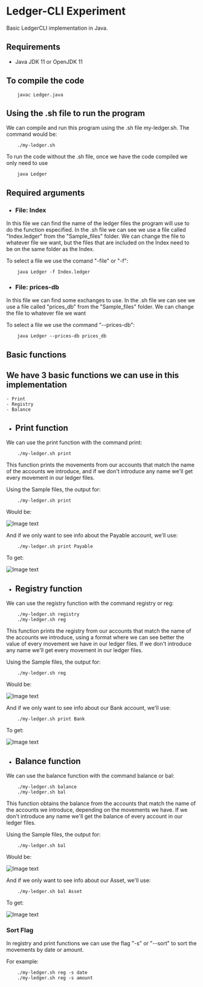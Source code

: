 # Ledger-CLI Experiment

Basic LedgerCLI implementation in Java.

## Requirements
- Java JDK 11 or OpenJDK 11

## To compile the code
```
    javac Ledger.java
```
## Using the .sh file to run the program
We can compile and run this program using the .sh file my-ledger.sh.
The command would be:
```
    ./my-ledger.sh
```
To run the code without the .sh file, once we have the code compiled we only need to use
```
    java Ledger
```
## Required arguments
- ### File: Index
In this file we can find the name of the ledger files the program will use to do the function especified. In the .sh file we can see we use a file called "Index.ledger" from the "Sample_files" folder. We can change the file to whatever file we want, but the files that are included on the Index need to be on the same folder as the Index.

To select a file we use the comand "-file" or "-f":
```
    java Ledger -f Index.ledger
```
- ### File: prices-db
In this file we can find some exchanges to use. In the .sh file we can see we use a file called "prices_db" from the "Sample_files" folder. We can change the file to whatever file we want

To select a file we use the command "--prices-db":
```
    java Ledger --prices-db prices_db
```


## Basic functions
We have 3 basic functions we can use in this implementation
- 
    - Print
    - Registry
    - Balance

- ## Print function
We can use the print function with the command print:
```
    ./my-ledger.sh print
```
This function prints the movements from our accounts that match the name of the accounts we introduce, and if we don't introduce any name we'll get every movement in our ledger files.

Using the Sample files, the output for:
```
    ./my-ledger.sh print
```
Would be: 

![Image text](https://github.com/EduardoMtz1/Ledger-CLI/blob/main/ReadMeFiles/Print-01.png)

And if we only want to see info about the Payable account, we'll use:
```
    ./my-ledger.sh print Payable
```
To get:

![Image text](https://github.com/EduardoMtz1/Ledger-CLI/blob/main/ReadMeFiles/Print-02.png)

- ## Registry function
We can use the registry function with the command registry or reg:
```
    ./my-ledger.sh registry
    ./my-ledger.sh reg
```
This function prints the registry from our accounts that match the name of the accounts we introduce, using a format where we can see better the value of every movement we have in our ledger files. If we don't introduce any name we'll get every movement in our ledger files.

Using the Sample files, the output for:
```
    ./my-ledger.sh reg
```
Would be: 

![Image text](https://github.com/EduardoMtz1/Ledger-CLI/blob/main/ReadMeFiles/Reg-01.png)

And if we only want to see info about our Bank account, we'll use:
```
    ./my-ledger.sh print Bank
```
To get:

![Image text](https://github.com/EduardoMtz1/Ledger-CLI/blob/main/ReadMeFiles/Reg-02.png)

- ## Balance function
We can use the balance function with the command balance or bal:
```
    ./my-ledger.sh balance
    ./my-ledger.sh bal
```
This function obtains the balance from the accounts that match the name of the accounts we introduce, depending on the movements we have. If we don't introduce any name we'll get the balance of every account in our ledger files.

Using the Sample files, the output for:
```
    ./my-ledger.sh bal
```
Would be: 

![Image text](https://github.com/EduardoMtz1/Ledger-CLI/blob/main/ReadMeFiles/Bal-01.png)

And if we only want to see info about our Asset, we'll use:
```
    ./my-ledger.sh bal Asset
```
To get:

![Image text](https://github.com/EduardoMtz1/Ledger-CLI/blob/main/ReadMeFiles/Bal-02.png)

### Sort Flag
In registry and print functions we can use the flag "-s" or "--sort" to sort the movements by date or amount.

For example:
```
    ./my-ledger.sh reg -s date
    ./my-ledger.sh reg -s amount
```
